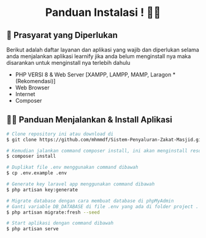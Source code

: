 <h1 align="center">Panduan Instalasi ! 👋🏻</h1>

<h2 id="syarat">💾 Prasyarat yang Diperlukan</h2>

Berikut adalah daftar layanan dan aplikasi yang wajib dan diperlukan selama anda menjalankan aplikasi learnify jika anda belum menginstall nya maka disarankan untuk menginstall nya terlebih dahulu

-   PHP VERSI 8 & Web Server [XAMPP, LAMPP, MAMP, Laragon *(Rekomendasi)]
-   Web Browser
-   Internet
-   Composer

<p></p>

<h2 id="download">🐱‍💻 Panduan Menjalankan & Install Aplikasi</h2>

```bash
# Clone repository ini atau download di
$ git clone https://github.com/mhmmdf/Sistem-Penyaluran-Zakat-Masjid.git

# Kemudian jalankan command composer install, ini akan menginstall resources yang laravel butuhkan
$ composer install

# Duplikat file .env menggunakan command dibawah
$ cp .env.example .env

# Generate key laravel app menggunakan command dibawah
$ php artisan key:generate

# Migrate database dengan cara membuat database di phpMyAdmin
# Ganti variable DB_DATABASE di file .env yang ada di folder project . Sesuaikan sama nama database yang dibuat sebelumnya
$ php artisan migrate:fresh --seed

# Start aplikasi dengan command dibawah
$ php artisan serve
```
